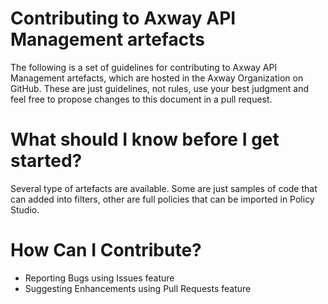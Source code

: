 # Contributing to Axway API Management artefacts
The following is a set of guidelines for contributing to Axway API Management artefacts, which are hosted in the Axway Organization on GitHub. 
These are just guidelines, not rules, use your best judgment and feel free to propose changes to this document in a pull request.

# What should I know before I get started?
Several type of artefacts are available. Some are just samples of code that can added into filters, other are full policies that can be imported in Policy Studio.  

# How Can I Contribute?
- Reporting Bugs using Issues feature
- Suggesting Enhancements using Pull Requests feature
